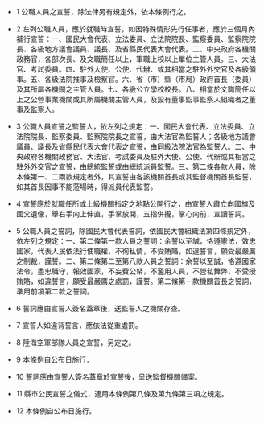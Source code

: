 * 1 公職人員之宣誓，除法律另有規定外，依本條例行之。

* 2 左列公職人員，應於就職時宣誓，如因特殊情形先行任事者，應於三個月內補行宣誓：一、國民大會代表、立法委員、立法院院長、監察委員、監察院院長、各級地方議會議員、議長、及省縣民代表大會代表。二、中央政府各機關政務官，各部次長、及文職簡任以上，軍職上校以上單位主管人員。三、大法官、考試委員。四、駐外大使、公使、代辦、或其相當之駐外外交官及各級領事。五、各級法院推事及檢察官。六、省（市）縣（市局）政府首長（委員）及其所屬各機關之主管人員。七、各級公立學校校長。八、相當於文職簡任以上之公營事業機關或其所屬機關主管人員，及設有董事監事監察人組織者之董事及監察人。

* 3 公職人員宣誓之監誓人，依左列之規定：一、國民大會代表、立法委員、立法院院長、監察委員、監察院院長之宣誓，由大法官為監誓人；各級地方議會議員、議長及省縣民代表大會代表之宣誓，由同級法院法官為監誓人。二、中央政府各機關政務官、大法官、考試委員及駐外大使、公使、代辦或其相當之駐外外交官之宣誓，由總統監誓或由總統派員監誓。三、第二條各款人員，除本條第一、二兩款規定者外，其宣誓由各該機關首長或其監督機關首長監誓，如其首長因事不能蒞場時，得派員代表監誓。

* 4 宣誓應於就職任所或上級機關指定之地點公開行之，由宣誓人肅立向國旗及 國父遺像，舉右手向上伸直，手掌放開，五指併攏，掌心向前，宣讀誓詞。

* 5 公職人員之誓詞，除國民大會代表誓詞，依國民大會組織法第四條規定外，依左列之規定：一、第二條第一款人員之誓詞：余誓以至誠，恪遵憲法，效忠國家，代表人民依法行使職權，不徇私情，不受賄賂，如違誓言，願受最嚴厲之制裁，謹誓。二、第二條第二至第八款人員之誓詞：余誓以至誠，恪遵國家法令，盡忠職守，報效國家，不妄費公帑，不濫用人員，不營私舞弊，不受授賄賂，如違誓言，願受最嚴厲之處罰，謹誓。第二條第一款機關首長之誓詞，準用前項第二款之誓詞。

* 6 誓詞應由宣誓人簽名蓋章後，送監誓人之機關存查。

* 7 宣誓人如違背誓言，應依法從重處罰。

* 8 陸海空軍部隊人員之宣誓，另定之。

* 9 本條例自公布日施行．

* 10 誓詞應由宣誓人簽名蓋章於宣誓後，呈送監督機關備案。

* 11 縣市公民宣誓之儀式，適用本條例第八條及第九條第三項之規定。

* 12 本條例自公布日施行。

